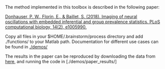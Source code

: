 The method implemented in this toolbox is described in the following paper:

[Donhauser, P. W., Florin, E., & Baillet, S. (2018). Imaging of neural oscillations with embedded inferential and group prevalence statistics. PLoS computational biology, 14(2), e1005990.](https://journals.plos.org/ploscompbiol/article?id=10.1371/journal.pcbi.1005990)

Copy all files in your $HOME/.brainstorm/process directory and add ./functions/ to your Matlab path. Documentation for different use cases can be found in [./demos/](demos)

The results in the paper can be reproduced by downloading the data from [here](https://box.bic.mni.mcgill.ca/s/kFSZf8Vj6beU6pa), and running the code in [./demos/paper_results/]
